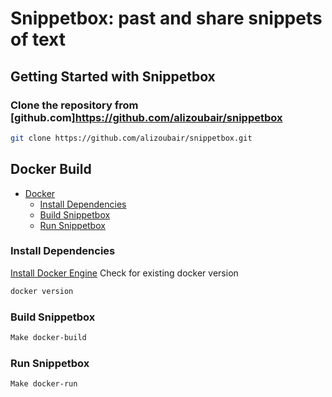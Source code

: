 # Snippetbox: past and share snippets of text

## Getting Started with Snippetbox

### Clone the repository from [github.com]https://github.com/alizoubair/snippetbox
```bash
git clone https://github.com/alizoubair/snippetbox.git
```
## Docker Build
* [Docker](#docker-build)
    * [Install Dependencies](#docker_install_dependencies)
    * [Build Snippetbox](#docker_build_snippetbox)
    * [Run Snippetbox](#docker_run_snippetbox)   

### <h3 id="docker_install_dependencies">Install Dependencies</h3>
[Install Docker Engine](https://docs.docker.com/engine/install/ubuntu/)
Check for existing docker version
```bash
docker version
```
### <h3 id="docker_build_snippetbox">Build Snippetbox</h3>
```bash
Make docker-build
```
### <h3 id="docker_run_snippetbox">Run Snippetbox</h3>
```bash
Make docker-run
```
